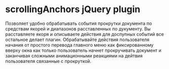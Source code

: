 # scrollingAnchors jQuery plugin
Позволяет удобно обрабатывать события прокрутки документа по средствам якорей и диапазонов расставленных по дукументу.
Вы расставляете якоря и описываете действия для доспупных событий все остальное делает плагин.
Обрабатывайте действия пользователя начания от простого перевода главного меню как фиксированному вверху окна как только пользователь
начнет прокручивать документ и заканчивая сложными анимационными реакциями на дейтвия пользователя связанные с прокруткой. 